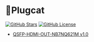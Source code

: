 # 🔌Plugcat

[![GitHub Stars](https://img.shields.io/github/stars/SuperSodaSea/Plugcat.svg?style=social)](https://github.com/SuperSodaSea/Plugcat/stargazers)
[![GitHub License](https://img.shields.io/github/license/SuperSodaSea/Plugcat)](https://github.com/SuperSodaSea/Plugcat/blob/main/LICENSE)

- [QSFP-HDMI-OUT-NB7NQ621M v1.0](./QSFP-HDMI-OUT-NB7NQ621M/README.md)
